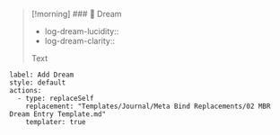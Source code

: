 > [!morning] ### 💭 Dream
> - log-dream-lucidity::
> - log-dream-clarity::
>
> Text

```meta-bind-button
label: Add Dream
style: default
actions:
  - type: replaceSelf 
    replacement: "Templates/Journal/Meta Bind Replacements/02 MBR Dream Entry Template.md"
    templater: true
```